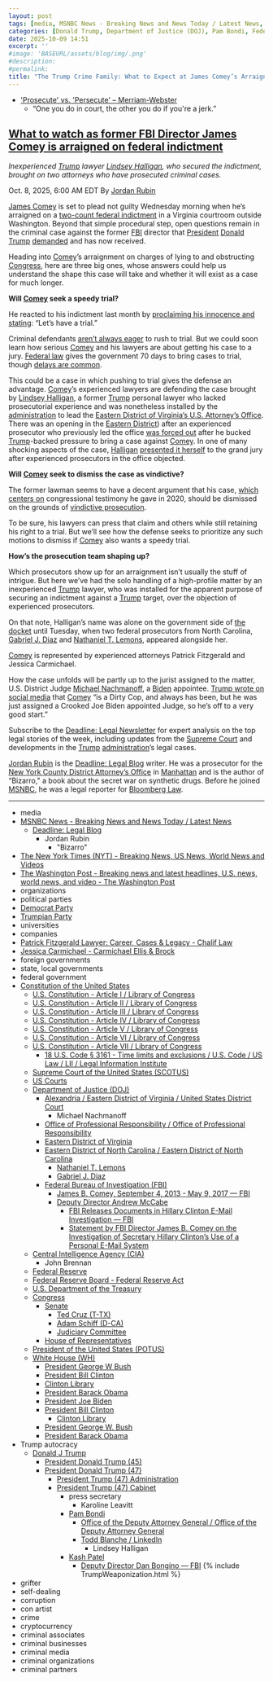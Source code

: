 ```yaml
---
layout: post
tags: [media, MSNBC News - Breaking News and News Today / Latest News, Deadline –  Legal Blog, Jordan Rubin, The New York Times (NYT) - Breaking News US News World News and Videos, The Washington Post - Breaking news and latest headlines U.S. news world news and video - The Washington Post, organizations, political parties, Democrat Party, Trumpian Party, universities, companies, Patrick Fitzgerald Lawyer –  Career Cases & Legacy - Chalif Law, Jessica Carmichael - Carmichael Ellis & Brock, foreign governments, state local governments, federal government, Constitution of the United States, U.S. Constitution - Article I / Library of Congress, U.S. Constitution - Article II / Library of Congress, U.S. Constitution - Article III / Library of Congress, U.S. Constitution - Article IV / Library of Congress, U.S. Constitution - Article V / Library of Congress, U.S. Constitution - Article VI / Library of Congress, U.S. Constitution - Article VII / Library of Congress, 18 U.S. Code § 3161 - Time limits and exclusions / U.S. Code / US Law / LII / Legal Information Institute, Supreme Court of the United States (SCOTUS), US Courts, Department of Justice (DOJ), Office of Professional Responsibility / Office of Professional Responsibility, Eastern District of Virginia, Eastern District of North Carolina / Eastern District of North Carolina, Nathaniel T. Lemons, Gabriel J. Diaz, Federal Bureau of Investigation (FBI), James B. Comey September 4 2013 - May 9 2017 — FBI, Deputy Director Andrew McCabe, FBI Releases Documents in Hillary Clinton E-Mail Investigation — FBI, Statement by FBI Director James B. Comey on the Investigation of Secretary Hillary Clinton’s Use of a Personal E-Mail System, Central Intelligence Agency (CIA), John Brennan, Federal Reserve, Federal Reserve Board - Federal Reserve Act, U.S. Department of the Treasury, Congress, Senate, Ted Cruz (T-TX), Adam Schiff (D-CA), Judiciary Committee, House of Representatives, President of the United States (POTUS), White House (WH), President George W Bush, President Bill Clinton, Clinton Library, President Barack Obama, President Joe Biden, President Bill Clinton, Clinton Library, President George W. Bush, President Barack Obama, Trump autocracy, Donald J Trump, President Donald Trump (45), President Donald Trump (47), President Trump (47) Administration, President Trump (47) Cabinet, press secretary, Karoline Leavitt, Pam Bondi, Office of the Deputy Attorney General / Office of the Deputy Attorney General, Todd Blanche / LinkedIn, Lindsey Halligan, Kash Patel, Deputy Director Dan Bongino — FBI, grifter, self-dealing, corruption, con artist, crime, cryptocurrency, criminal associates, criminal businesses, criminal media, criminal organizations, criminal partners]
categories: [Donald Trump, Department of Justice (DOJ), Pam Bondi, Federal Housing Finance Agency (FHFA), Bill Pulte, Michael Nachmanoff, weaponization, Federal Bureau of Investigation (FBI), James Comey, New York Attorney General, Letitia James, mortgage fraud, persecution, Trump Crime Family]
date: 2025-10-09 14:51
excerpt: ''
#image: 'BASEURL/assets/blog/img/.png'
#description:
#permalink:
title: "The Trump Crime Family: What to Expect at James Comey’s Arraignment"
---
```


- ['Prosecute' vs. 'Persecute' – Merriam-Webster](https://www.merriam-webster.com/grammar/prosecuted-vs-persecuted-usage)
    - “One you do in court, the other you do if you're a jerk.”

## [What to watch as former FBI Director James Comey is arraigned on federal indictment](https://www.msnbc.com/deadline-white-house/deadline-legal-blog/james-comey-plea-arraignment-federal-indictment-rcna236198)

*Inexperienced [Trump](https://www.donaldjtrump.com/) lawyer [Lindsey Halligan](https://www.justice.gov/usao-edva/), who secured the indictment, brought on two attorneys who have prosecuted criminal cases.*

Oct. 8, 2025, 6:00 AM EDT
By [Jordan Rubin](https://www.msnbc.com/author/jordan-rubin-ncpn1301611)

[James Comey](https://www.msnbc.com/deadline-white-house/deadline-legal-blog/james-comey-trump-immunity-ask-jordan-rcna235454) is set to plead not guilty Wednesday morning when he’s arraigned on a [two-count federal indictment](https://www.msnbc.com/deadline-white-house/deadline-legal-blog/read-full-text-james-comey-indictment-pdf-rcna233818) in a Virginia courtroom outside Washington. Beyond that simple procedural step, open questions remain in the criminal case against the former [FBI](https://www.fbi.gov/) director that [President](https://www.whitehouse.gov/) [Donald Trump](https://www.donaldjtrump.com/) [demanded](https://www.nytimes.com/2025/09/28/us/politics/trump-comey-retribution-precedent.html) and has now received.

Heading into [Comey](https://www.fbi.gov/history/directors/james-b-comey/)’s arraignment on charges of lying to and obstructing [Congress](https://www.congress.gov/), here are three big ones, whose answers could help us understand the shape this case will take and whether it will exist as a case for much longer.

**Will [Comey](https://www.fbi.gov/history/directors/james-b-comey/) seek a speedy trial?**

He reacted to his indictment last month by [proclaiming his innocence and stating](https://www.msnbc.com/all-in/watch/james-comey-responds-after-trump-indictment-let-s-have-a-trial-248377925835): “Let’s have a trial.”

Criminal defendants [aren’t always eager](https://www.msnbc.com/deadline-white-house/deadline-legal-blog/trump-georgia-trial-delay-rcna179107) to rush to trial. But we could soon learn how serious [Comey](https://www.fbi.gov/history/directors/james-b-comey/) and his lawyers are about getting his case to a jury. [Federal law](https://www.law.cornell.edu/uscode/text/18/3161) gives the government 70 days to bring cases to trial, though [delays are common](https://www.msnbc.com/deadline-white-house/deadline-legal-blog/cannon-ryan-routh-trial-date-trump-rcna173600).

This could be a case in which pushing to trial gives the defense an advantage. [Comey](https://www.fbi.gov/history/directors/james-b-comey/)’s experienced lawyers are defending the case brought by [Lindsey Halligan](https://www.msnbc.com/opinion/msnbc-opinion/trump-lindsey-halligan-james-comey-indictment-rcna234122), a former [Trump](https://www.donaldjtrump.com/) personal lawyer who lacked prosecutorial experience and was nonetheless installed by the [administration](https://www.whitehouse.gov/administration/) to lead the [Eastern District of Virginia’s U.S. Attorney’s Office](https://www.justice.gov/usao-edva/). There was an opening in the [Eastern District](https://www.justice.gov/usao-edva/)) after an experienced prosecutor who previously led the office [was forced out](https://www.msnbc.com/rachel-maddow-show/maddowblog/trumps-justice-department-fires-wrong-prosecutor-wrong-reason-rcna235424) after he bucked [Trump](https://www.donaldjtrump.com/)-backed pressure to bring a case against [Comey](https://www.fbi.gov/history/directors/james-b-comey/). In one of many shocking aspects of the case, [Halligan](https://www.justice.gov/usao-edva/) [presented it herself](https://www.msnbc.com/msnbc/news/trump-james-comey-indictment-us-attorney-lindsey-halligan-rcna233853) to the grand jury after experienced prosecutors in the office objected.

**Will [Comey](https://www.fbi.gov/history/directors/james-b-comey/) seek to dismiss the case as vindictive?**

The former lawman seems to have a decent argument that his case, [which centers on](https://www.nytimes.com/2025/09/25/us/politics/james-comey-indicted.html) congressional testimony he gave in 2020, should be dismissed on the grounds of [vindictive prosecution](https://www.msnbc.com/deadline-white-house/deadline-legal-blog/james-comey-charges-fbi-donald-trump-rcna233662).

To be sure, his lawyers can press that claim and others while still retaining his right to a trial. But we’ll see how the defense seeks to prioritize any such motions to dismiss if [Comey](https://www.fbi.gov/history/directors/james-b-comey/) also wants a speedy trial.

**How’s the prosecution team shaping up?**

Which prosecutors show up for an arraignment isn’t usually the stuff of intrigue. But here we’ve had the solo handling of a high-profile matter by an inexperienced [Trump](https://www.donaldjtrump.com/) lawyer, who was installed for the apparent purpose of securing an indictment against a [Trump](https://www.donaldjtrump.com/) target, over the objection of experienced prosecutors.

On that note, Halligan’s name was alone on the government side of [the docket](https://www.courtlistener.com/docket/71459121/united-states-v-comey/) until Tuesday, when two federal prosecutors from North Carolina, [Gabriel J. Diaz](https://storage.courtlistener.com/recap/gov.uscourts.vaed.582135/gov.uscourts.vaed.582135.18.0.pdf) and [Nathaniel T. Lemons](https://storage.courtlistener.com/recap/gov.uscourts.vaed.582135/gov.uscourts.vaed.582135.17.0.pdf), appeared alongside her.

[Comey](https://www.fbi.gov/history/directors/james-b-comey/) is represented by experienced attorneys Patrick Fitzgerald and Jessica Carmichael.

How the case unfolds will be partly up to the jurist assigned to the matter, U.S. District Judge [Michael Nachmanoff](https://www.washingtonpost.com/national-security/2025/10/07/nachmanoff-comey-judge-virginia/), a [Biden](https://bidenwhitehouse.archives.gov=) appointee. [Trump wrote on social media](https://truthsocial.com/@realDonaldTrump/posts/115270236987768479) that [Comey](https://www.fbi.gov/history/directors/james-b-comey/) “is a Dirty Cop, and always has been, but he was just assigned a Crooked Joe Biden appointed Judge, so he’s off to a very good start.”

Subscribe to the [Deadline: Legal Newsletter](https://link.msnbc.com/join/5ck/msnbc-deadlinelegal-signup-inline) for expert analysis on the top legal stories of the week, including updates from the [Supreme Court](https://www.supremecourt.gov/) and developments in the [Trump](https://www.donaldjtrump.com/) [administration](https://www.whitehouse.gov/administration/)’s legal cases.

[Jordan Rubin](https://www.msnbc.com/author/jordan-rubin-ncpn1301611) is the [Deadline: Legal Blog](https://www.msnbc.com/deadline-white-house) writer. He was a prosecutor for the [New York County District Attorney’s Office](https://manhattanda.org/) in [Manhattan](https://manhattanda.org/) and is the author of “Bizarro," a book about the secret war on synthetic drugs. Before he joined [MSNBC](https://www.msnbc.com/), he was a legal reporter for [Bloomberg Law](https://pro.bloomberglaw.com/).

----
- media
- [MSNBC News - Breaking News and News Today / Latest News](https://www.msnbc.com/)
    - [Deadline: Legal Blog](https://www.msnbc.com/deadline-white-house)
        - Jordan Rubin
            - "Bizarro"
- [The New York Times (NYT) - Breaking News, US News, World News and Videos](https://www.nytimes.com/)
- [The Washington Post - Breaking news and latest headlines, U.S. news, world news, and video - The Washington Post](https://www.washingtonpost.com/)
- organizations
- political parties
- [Democrat Party](https://www.democrats.org/)
- [Trumpian Party](https://www.gop.com/)
- universities
- companies
- [Patrick Fitzgerald Lawyer: Career, Cases & Legacy - Chalif Law](https://www.chaliflaw.com/patrick-fitzgerald-lawyer/)
- [Jessica Carmichael - Carmichael Ellis & Brock](https://carmichaellegal.com/attorneys/jessica-carmichael/)
- foreign governments
- state, local governments 
- federal government
- [Constitution of the United States](https://constitution.congress.gov/constitution/)
    - [U.S. Constitution - Article I / Library of Congress](https://constitution.congress.gov/constitution/article-1/)
    - [U.S. Constitution - Article II / Library of Congress](https://constitution.congress.gov/constitution/article-2/)
    - [U.S. Constitution - Article III / Library of Congress](https://constitution.congress.gov/constitution/article-3/)
    - [U.S. Constitution - Article IV / Library of Congress](https://constitution.congress.gov/constitution/article-4/)
    - [U.S. Constitution - Article V / Library of Congress](https://constitution.congress.gov/constitution/article-5/)
    - [U.S. Constitution - Article VI / Library of Congress](https://constitution.congress.gov/constitution/article-6/)
    - [U.S. Constitution - Article VII / Library of Congress](https://constitution.congress.gov/constitution/article-7/)
        - [18 U.S. Code § 3161 - Time limits and exclusions / U.S. Code / US Law / LII / Legal Information Institute](https://www.law.cornell.edu/uscode/text/18/3161)
    - [Supreme Court of the United States (SCOTUS)](https://www.supremecourt.gov/)
    - [US Courts](https://www.uscourts.gov/)
    - [Department of Justice (DOJ)](https://www.justice.gov/)
        - [Alexandria / Eastern District of Virginia / United States District Court](https://www.vaed.uscourts.gov/Alexandria)
            - Michael Nachmanoff
        - [Office of Professional Responsibility / Office of Professional Responsibility](https://www.justice.gov/opr)
        - [Eastern District of Virginia](https://www.justice.gov/usao-edva/)
        - [Eastern District of North Carolina / Eastern District of North Carolina](https://www.justice.gov/usao-ednc)
            - [Nathaniel T. Lemons](https://storage.courtlistener.com/recap/gov.uscourts.vaed.582135/gov.uscourts.vaed.582135.17.0.pdf)
            - [Gabriel J. Diaz](https://storage.courtlistener.com/recap/gov.uscourts.vaed.582135/gov.uscourts.vaed.582135.18.0.pdf)
        - [Federal Bureau of Investigation (FBI)](https://www.fbi.gov/)
            - [James B. Comey, September 4, 2013 - May 9, 2017 — FBI](https://www.fbi.gov/history/directors/james-b-comey)
            - [Deputy Director Andrew McCabe](https://www.fbi.gov/news/press-releases/andrew-mccabe-named-deputy-director-of-the-fbi)
                - [FBI Releases Documents in Hillary Clinton E-Mail Investigation — FBI](https://www.fbi.gov/news/press-releases/fbi-releases-documents-in-hillary-clinton-e-mail-investigation)
                - [Statement by FBI Director James B. Comey on the Investigation of Secretary Hillary Clinton’s Use of a Personal E-Mail System](https://www.fbi.gov/news/press-releases/statement-by-fbi-director-james-b-comey-on-the-investigation-of-secretary-hillary-clinton2019s-use-of-a-personal-e-mail-system)
    - [Central Intelligence Agency (CIA)](https://www.cia.gov/)
        - John Brennan
    - [Federal Reserve](https://www.federalreserve.gov/)
    - [Federal Reserve Board - Federal Reserve Act](https://www.federalreserve.gov/aboutthefed/fract.htm)
    - [U.S. Department of the Treasury](https://home.treasury.gov/)
    - [Congress](https://www.congress.gov/)
        - [Senate](https://www.senate.gov/)
            - [Ted Cruz (T-TX)](https://www.cruz.senate.gov/)
            - [Adam Schiff (D-CA)](https://www.schiff.senate.gov/)
            - [Judiciary Committee](http://www.judiciary.senate.gov/)
        - [House of Representatives](https://www.house.gov/)
     - [President of the United States (POTUS)](https://www.whitehouse.gov/)
    - [White House (WH)](https://www.whitehouse.gov/)
        - [President George W Bush](https://georgewbush-whitehouse.archives.gov/)
        - [President Bill Clinton](https://clintonwhitehouse2.archives.gov/)
        - [Clinton Library](https://www.clintonlibrary.gov/)
        - [President Barack Obama](https://obamawhitehouse.archives.gov/)
        - [President Joe Biden](https://bidenwhitehouse.archives.gov)
        - [President Bill Clinton](https://clintonwhitehouse2.archives.gov/)
            - [Clinton Library](https://www.clintonlibrary.gov/)
        - [President George W. Bush](https://georgewbush-whitehouse.archives.gov/)
        - [President Barack Obama](https://obamawhitehouse.archives.gov/)
- Trump autocracy
    - [Donald J Trump](https://www.donaldjtrump.com/)
        - [President Donald Trump (45)](https://trumpwhitehouse.archives.gov/)
        - [President Donald Trump (47)](https://www.whitehouse.gov/administration/donald-j-trump/)
            - [President Trump (47) Administration](https://www.whitehouse.gov/administration/)
            - [President Trump (47) Cabinet](https://www.whitehouse.gov/administration/the-cabinet/)
                - press secretary
                    - Karoline Leavitt
                - [Pam Bondi](https://www.justice.gov/ag/staff-profile/meet-attorney-general)
                    - [Office of the Deputy Attorney General / Office of the Deputy Attorney General](https://www.justice.gov/dag)
                    - [Todd Blanche / LinkedIn](https://www.linkedin.com/in/toddblanche/)
                        - Lindsey Halligan
                - [Kash Patel](https://www.fbi.gov/about/leadership-and-structure/director-patel)
                    - [Deputy Director Dan Bongino — FBI](https://www.fbi.gov/about/leadership-and-structure/deputy-director-dan-bongino)
{% include TrumpWeaponization.html %}
- grifter
- self-dealing
- corruption
- con artist
- crime
- cryptocurrency
- criminal associates
- criminal businesses
- criminal media
- criminal organizations
- criminal partners

